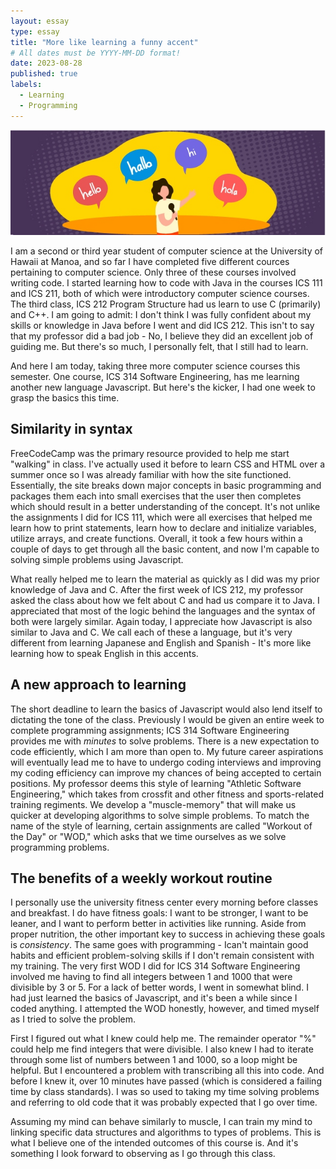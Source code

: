 ```yaml
---
layout: essay
type: essay
title: "More like learning a funny accent"
# All dates must be YYYY-MM-DD format!
date: 2023-08-28
published: true
labels:
  - Learning
  - Programming
---
```


<img class="rounded float-start pe-4" src="../img/more-like-learning-a-funny-accent-picture.jpg">


I am a second or third year student of computer science at the University of Hawaii at Manoa, and so far I have completed five different cources pertaining to computer science. Only three of these courses involved writing code. I started learning how to code with Java in the courses ICS 111 and ICS 211, both of which were introductory computer science courses. The third class, ICS 212 Program Structure had us learn to use C (primarily) and C++. I am going to admit: I don't think I was fully confident about my skills or knowledge in Java before I went and did ICS 212. This isn't to say that my professor did a bad job - No, I believe they did an excellent job of guiding me. But there's so much, I personally felt, that I still had to learn.

And here I am today, taking three more computer science courses this semester. One course, ICS 314 Software Engineering, has me learning another new language Javascript. But here's the kicker, I had one week to grasp the basics this time.

## Similarity in syntax

FreeCodeCamp was the primary resource provided to help me start "walking" in class. I've actually used it before to learn CSS and HTML over a summer once so I was already familiar with how the site functioned. Essentially, the site breaks down major concepts in basic programming and packages them each into small exercises that the user then completes which should result in a better understanding of the concept. It's not unlike the assignments I did for ICS 111, which were all exercises that helped me learn how to print statements, learn how to declare and initialize variables, utilize arrays, and create functions. Overall, it took a few hours within a couple of days to get through all the basic content, and now I'm capable to solving simple problems using Javascript.

What really helped me to learn the material as quickly as I did was my prior knowledge of Java and C. After the first week of ICS 212, my professor asked the class about how we felt about C and had us compare it to Java. I appreciated that most of the logic behind the languages and the syntax of both were largely similar. Again today, I appreciate how Javascript is also similar to Java and C. We call each of these a language, but it's very different from learning Japanese and English and Spanish - It's more like learning how to speak English in this accents. 

## A new approach to learning

The short deadline to learn the basics of Javascript would also lend itself to dictating the tone of the class. Previously I would be given an entire week to complete programming assignments; ICS 314 Software Engineering provides me with *minutes* to solve problems. There is a new expectation to code efficiently, which I am more than open to. My future career aspirations will eventually lead me to have to undergo coding interviews and improving my coding efficiency can improve my chances of being accepted to certain positions. My professor deems this style of learning "Athletic Software Engineering," which takes from crossfit and other fitness and sports-related training regiments. We develop a "muscle-memory" that will make us quicker at developing algorithms to solve simple problems. To match the name of the style of learning, certain assignments are called "Workout of the Day" or "WOD," which asks that we time ourselves as we solve programming problems.

## The benefits of a weekly workout routine

I personally use the university fitness center every morning before classes and breakfast. I do have fitness goals: I want to be stronger, I want to be leaner, and I want to perform better in activities like running. Aside from proper nutrition, the other important key to success in achieving these goals is *consistency*. The same goes with programming - Ican't maintain good habits and efficient problem-solving skills if I don't remain consistent with my training. The very first WOD I did for ICS 314 Software Engineering involved me having to find all integers between 1 and 1000 that were divisible by 3 or 5. For a lack of better words, I went in somewhat blind. I had just learned the basics of Javascript, and it's been a while since I coded anything. I attempted the WOD honestly, however, and timed myself as I tried to solve the problem.

First I figured out what I knew could help me. The remainder operator "%" could help me find integers that were divisible. I also knew I had to iterate through some list of numbers between 1 and 1000, so a loop might be helpful. But I encountered a problem with transcribing all this into code. And before I knew it, over 10 minutes have passed (which is considered a failing time by class standards). I was so used to taking my time solving problems and referring to old code that it was probably expected that I go over time.

Assuming my mind can behave similarly to muscle, I can train my mind to linking specific data structures and algorithms to types of problems. This is what I believe one of the intended outcomes of this course is. And it's something I look forward to observing as I go through this class.
